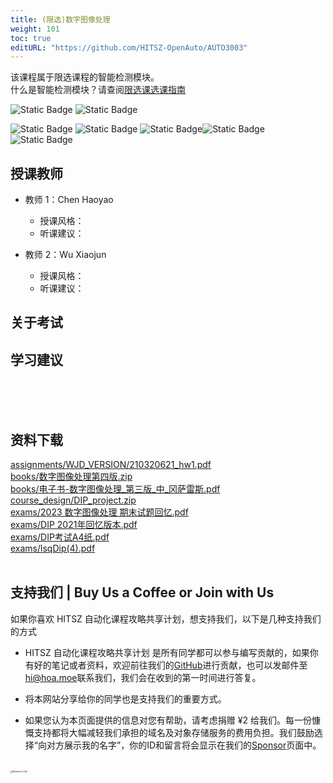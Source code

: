```yaml
---
title: (限选)数字图像处理
weight: 101
toc: true
editURL: "https://github.com/HITSZ-OpenAuto/AUTO3003"
---
```

该课程属于限选课程的智能检测模块。
<br>
什么是智能检测模块？请查阅[限选课选课指南](https://hoa.moe/blog/selecting-distributive-lessons/)

![Static Badge](https://img.shields.io/badge/%E8%80%83%E6%9F%A5%E8%AF%BE-green)  ![Static Badge](https://img.shields.io/badge/%E5%AD%A6%E5%88%86-2-moccasin)

![Static Badge](https://img.shields.io/badge/%E6%88%90%E7%BB%A9%E6%9E%84%E6%88%90-gold)  ![Static Badge](https://img.shields.io/badge/%E4%BD%9C%E4%B8%9A-10%25-wheat)  ![Static Badge](https://img.shields.io/badge/课程设计-20%25-wheat)![Static Badge](https://img.shields.io/badge/实验-25%25-wheat)![Static Badge](https://img.shields.io/badge/%E6%9C%9F%E6%9C%AB%E8%80%83%E8%AF%95-45%25-wheat)


## 授课教师

- 教师 1：Chen Haoyao
  - 授课风格：
  - 听课建议：
  
- 教师 2：Wu Xiaojun
  - 授课风格：
  - 听课建议：

## 关于考试

## 学习建议
<br>
<br>
<br>


## 资料下载

<a href="https://gh.hoa.moe/github.com/HITSZ-OpenAuto/AUTO3003/raw/main/assignments/WJD_VERSION/210320621_hw1.pdf">assignments/WJD_VERSION/210320621_hw1.pdf</a>
<br>
<a href="https://gh.hoa.moe/github.com/HITSZ-OpenAuto/AUTO3003/raw/main/books/%E6%95%B0%E5%AD%97%E5%9B%BE%E5%83%8F%E5%A4%84%E7%90%86%E7%AC%AC%E5%9B%9B%E7%89%88.zip">books/数字图像处理第四版.zip</a>
<br>
<a href="https://gh.hoa.moe/github.com/HITSZ-OpenAuto/AUTO3003/raw/main/books/%E7%94%B5%E5%AD%90%E4%B9%A6-%E6%95%B0%E5%AD%97%E5%9B%BE%E5%83%8F%E5%A4%84%E7%90%86_%E7%AC%AC%E4%B8%89%E7%89%88_%E4%B8%AD_%E5%86%88%E8%90%A8%E9%9B%B7%E6%96%AF.pdf">books/电子书-数字图像处理_第三版_中_冈萨雷斯.pdf</a>
<br>
<a href="https://gh.hoa.moe/github.com/HITSZ-OpenAuto/AUTO3003/raw/main/course_design/DIP_project.zip">course_design/DIP_project.zip</a>
<br>
<a href="https://gh.hoa.moe/github.com/HITSZ-OpenAuto/AUTO3003/raw/main/exams/2023%20%E6%95%B0%E5%AD%97%E5%9B%BE%E5%83%8F%E5%A4%84%E7%90%86%20%E6%9C%9F%E6%9C%AB%E8%AF%95%E9%A2%98%E5%9B%9E%E5%BF%86.pdf">exams/2023 数字图像处理 期末试题回忆.pdf</a>
<br>
<a href="https://gh.hoa.moe/github.com/HITSZ-OpenAuto/AUTO3003/raw/main/exams/DIP%202021%E5%B9%B4%E5%9B%9E%E5%BF%86%E7%89%88%E6%9C%AC.pdf">exams/DIP 2021年回忆版本.pdf</a>
<br>
<a href="https://gh.hoa.moe/github.com/HITSZ-OpenAuto/AUTO3003/raw/main/exams/DIP%E8%80%83%E8%AF%95A4%E7%BA%B8.pdf">exams/DIP考试A4纸.pdf</a>
<br>
<a href="https://gh.hoa.moe/github.com/HITSZ-OpenAuto/AUTO3003/raw/main/exams/lsqDip%284%29.pdf">exams/lsqDip(4).pdf</a>
<br>
<br>


## 支持我们 | Buy Us a Coffee or Join with Us

如果你喜欢 HITSZ 自动化课程攻略共享计划，想支持我们，以下是几种支持我们的方式

- HITSZ 自动化课程攻略共享计划 是所有同学都可以参与编写贡献的，如果你有好的笔记或者资料，欢迎前往我们的[GitHub](https://github.com/HITSZ-OpenAuto)进行贡献，也可以发邮件至[hi@hoa.moe](mailto:hi@hoa.moe)联系我们，我们会在收到的第一时间进行答复。

- 将本网站分享给你的同学也是支持我们的重要方式。

- 如果您认为本页面提供的信息对您有帮助，请考虑捐赠 ¥2 给我们。每一份慷慨支持都将大幅减轻我们承担的域名及对象存储服务的费用负担。我们鼓励选择“向对方展示我的名字”，你的ID和留言将会显示在我们的[Sponsor](https://hoa.moe/sponsor/)页面中。

<br>
<img src="https://mitcher-1316637614.cos.ap-nanjing.myqcloud.com/hoa/20231112170457.png?imageSlim" alt="Reward_Code" style="zoom:25%; display: block; margin: 0 auto;" />